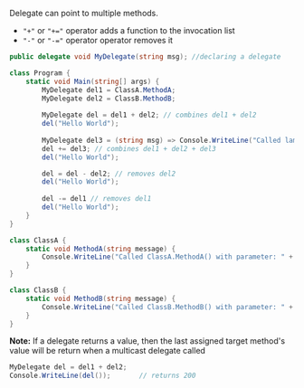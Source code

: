 Delegate can point to multiple methods.
- `"+"` or `"+="` operator adds a function to the invocation list
- `"-"` or `"-="` operator operator removes it

```C#
public delegate void MyDelegate(string msg); //declaring a delegate  

class Program {
	static void Main(string[] args) {  
		MyDelegate del1 = ClassA.MethodA;  
		MyDelegate del2 = ClassB.MethodB;
		  
		MyDelegate del = del1 + del2; // combines del1 + del2  
		del("Hello World");  
		
		MyDelegate del3 = (string msg) => Console.WriteLine("Called lambda expression: " + msg);
		del += del3; // combines del1 + del2 + del3  
		del("Hello World");  

		del = del - del2; // removes del2  
		del("Hello World");  
		
		del -= del1 // removes del1  
		del("Hello World");
	}  
}

class ClassA {  
	static void MethodA(string message) {  
		Console.WriteLine("Called ClassA.MethodA() with parameter: " + message);  
	}  
}  

class ClassB {
	static void MethodB(string message) {
		Console.WriteLine("Called ClassB.MethodB() with parameter: " + message);  
	}  
}
```

**Note:** If a delegate returns a value, then the last assigned target method's value will be return when a multicast delegate called
```C#
MyDelegate del = del1 + del2;
Console.WriteLine(del());       // returns 200
```
